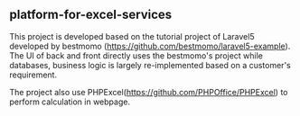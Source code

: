 ## platform-for-excel-services

This project is developed based on the tutorial project of Laravel5 developed by bestmomo (https://github.com/bestmomo/laravel5-example). The UI of back and front directly uses the bestmomo's project while databases, business logic is largely re-implemented based on a customer's requirement.

The project also use PHPExcel(https://github.com/PHPOffice/PHPExcel) to perform calculation in webpage.